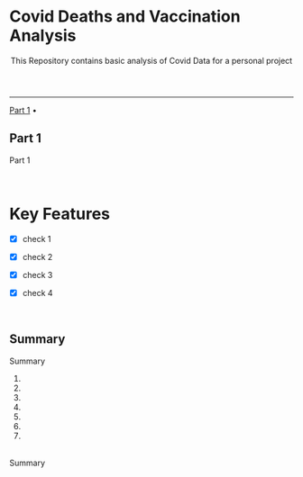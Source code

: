 

<header>
  <h1  align="left">Covid Deaths and Vaccination Analysis</h1>
<p>
   This Repository contains basic analysis of Covid Data for a personal project
  </p>
</header>


<!-- table of contents-->
<nav>
      <hr>
      <p align="left">
	    <a href="#part1">Part 1</a> •

</p>

</nav>

<section id="part1">
<h1>Part 1</h1>
<p>
Part 1
</p>
<br/>

</section>



<section id="keyfeatures">

  <article>
</section>    <h1>Key Features</h1>


      
- [x] check 1
- [x] check 2
- [x] check 3
- [x] check 4


  </article>
  <br/>
</section>

<section id="summary">
<h1> Summary</h1>
<p>
Summary
</br>
<ol>
<li>
	</li>
<li>
   </li>
<li>
   </li>

<li>
	</li>
   <li>
<li>
</li>
<li>  
</li>
</ol>
</br>
Summary
</p>
<br/>

</section>
